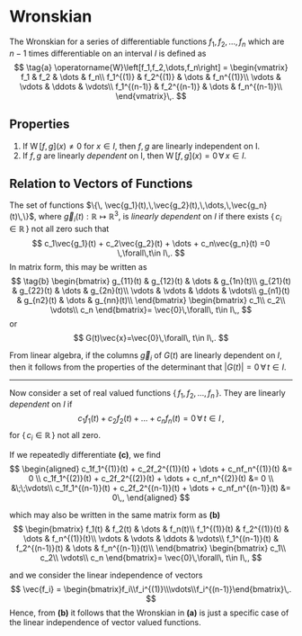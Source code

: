Wronskian
=========
The Wronskian for a series of differentiable functions $f_1,\,f_2,\,\dots,\,f_n$ which are $n-1$ times differentiable on an interval $I$ is defined as
$$
\tag{a}
\operatorname{W}\left[f_1,f_2,\dots,f_n\right] = 
\begin{vmatrix} 
    f_1 & f_2 & \dots & f_n\\
    f_1^{(1)} & f_2^{(1)} & \dots & f_n^{(1)}\\
    \vdots & \vdots & \ddots & \vdots\\
    f_1^{(n-1)} & f_2^{(n-1)} & \dots & f_n^{(n-1)}\\
\end{vmatrix}\,.
$$

Properties
----------
1. If $\operatorname{W}[f,g](x)\neq 0$ for $x\in I$, then $f,g$ are linearly independent on I.
1. If $f,g$ are linearly _dependent_ on I, then $\operatorname{W}[f,g](x)= 0\,\forall\, x\in I$.

Relation to Vectors of Functions
--------------------------------
The set of functions $\{\, \vec{g_1}(t),\,\vec{g_2}(t),\,\dots,\,\vec{g_n}(t)\,\}$, where $\vec{g}_i(t):\mathbb{R}\mapsto\mathbb{R}^3$, is _linearly dependent_ on $I$ if there exists $\{\,c_i\in \mathbb{R}\,\}$ not all zero such that
$$
c_1\vec{g_1}(t) + c_2\vec{g_2}(t) + \dots + c_n\vec{g_n}(t) =0 \,\forall\,t\in I\,.
$$
In matrix form, this may be written as 
$$
\tag{b}
\begin{bmatrix}
    g_{11}(t) & g_{12}(t) & \dots & g_{1n}(t)\\
    g_{21}(t) & g_{22}(t) & \dots & g_{2n}(t)\\
    \vdots & \vdots & \ddots & \vdots\\
    g_{n1}(t) & g_{n2}(t) & \dots & g_{nn}(t)\\
\end{bmatrix}
\begin{bmatrix}
c_1\\
c_2\\
\vdots\\
c_n
\end{bmatrix}=
\vec{0}\,\forall\, t\in I\,,
$$
or
$$
G(t)\vec{x}=\vec{0}\,\forall\, t\in I\,.
$$
<!-- TODO: link to determinant -->
From linear algebra, if the columns $\vec{g}_i$ of $G(t)$ are linearly dependent on $I$, then it follows from the properties of the determinant that $\lvert G(t)\rvert=0\,\forall\,t\in I$. 

---
Now consider a set of real valued functions $\{\,f_1,\,f_2,\,\dots,\,f_n\,\}$. They are linearly _dependent_ on $I$ if
$$
    \tag{c}
    c_1f_1(t) + c_2f_2(t) + \dots + c_nf_n(t) =0 \,\forall\,t\in I\,,
$$
for $\{\,c_i\in \mathbb{R}\,\}$ not all zero.

If we repeatedly differentiate **(c)**, we find
$$
\begin{aligned}
    c_1f_1^{(1)}(t) + c_2f_2^{(1)}(t) + \dots + c_nf_n^{(1)}(t) &= 0 \\
    c_1f_1^{(2)}(t) + c_2f_2^{(2)}(t) + \dots + c_nf_n^{(2)}(t) &= 0 \\
    &\;\;\vdots\\
    c_1f_1^{(n-1)}(t) + c_2f_2^{(n-1)}(t) + \dots + c_nf_n^{(n-1)}(t) &= 0\,,
\end{aligned}
$$

which may also be written in the same matrix form as **(b)**
$$
\begin{bmatrix}
    f_1(t) & f_2(t) & \dots & f_n(t)\\
    f_1^{(1)}(t) & f_2^{(1)}(t) & \dots & f_n^{(1)}(t)\\
    \vdots & \vdots & \ddots & \vdots\\
    f_1^{(n-1)}(t) & f_2^{(n-1)}(t) & \dots & f_n^{(n-1)}(t)\\
\end{bmatrix}
\begin{bmatrix}
c_1\\
c_2\\
\vdots\\
c_n
\end{bmatrix}=
\vec{0}\,\forall\, t\in I\,,
$$

and we consider the linear independence of vectors 
$$
    \vec{f_i} = \begin{bmatrix}f_i\\f_i^{(1)}\\\vdots\\f_i^{(n-1)}\end{bmatrix}\,.
$$
Hence, from **(b)** it follows that the Wronskian in **(a)** is just a specific case of the linear independence of vector valued functions.